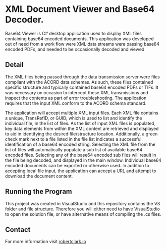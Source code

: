 XML Document Viewer and Base64 Decoder.
=============
Base64 Viewer is C# desktop application used to display XML files containing base64 encoded documents. This application was developed out of need from a work flow were XML data streams were passing base64 encoded PDFs, and needed to be occasionally decoded and viewed.


Detail
------
The XML files being passed through the data transmission server were files compliant with the ACORD data schemas. As such, these files contained specific structure and typically contained base64 encoded PDFs or TIFs. It was necessary on occasion to intercept these XML transmissions and inspect the contents as part of error troubleshooting. The application requires that the input XML conform to the ACORD schema standard.

The application will accept multiple XML input files. Each XML file contains a unique, TransRefID, or GUID, which is used to list and identify the individual file, in the list of files. As the list of input XML files is populated, key data elements from within the XML content are retrieved and displayed to aid in identifying the desired file/structure location. Additionally, a green check mark next to a file listed in the file list indicates a successful identification of a base64 encoded string. Selecting the XML file from the list of files will automatically populate a sub list of available base64 encoded files. Selecting any of the base64 encoded sub files will result in the file being decoded, and displayed in the main window. Individual base64 encoded documents can be exported or otherwise used. In addition to accepting local file input, the application can accept a URL and attempt to download the document content.


Running the Program
-------------------
This project was created in VisualStudio and this repository contains the VS folder and file structure. Therefore you will either need to have VisualStudio to open the solution file, or have alternative means of compiling the .cs files.


Contact
-------
For more information visit [robertclark.io](http://robertclark.io)